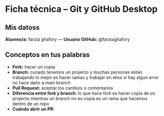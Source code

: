 # Ficha técnica – Git y GitHub Desktop

## Mis datoss

**Alumno/a:** farzia ghafory — **Usuario GitHub:** @farziaghafory

## Conceptos en tus palabras

- **Fork:** hacer un copia
- **Branch:** cunado tenemos un projecto y muchas personas estan trabajando lo mejor es hacer ramas y trabajar en ellos si hay algun error no hace daño a main branch
- **Pull Request:** aceptar los cambios o comentarios
- **Diferencia entre fork y branch:** lo que hace fork es hacer copia de un projecto mientras un branch no es copia es un rama que hacemos dentro de un repo
- **Cuándo abrir un PR:**
